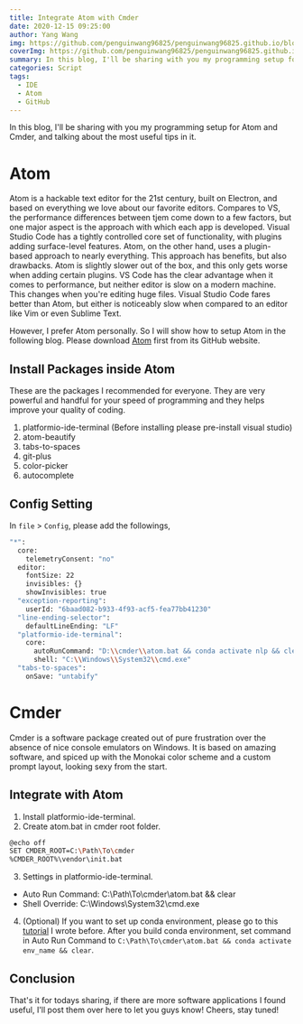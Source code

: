 ```yaml
---
title: Integrate Atom with Cmder
date: 2020-12-15 09:25:00
author: Yang Wang
img: https://github.com/penguinwang96825/penguinwang96825.github.io/blob/master/2020/12/15/2020-12-15-integrate-atom-with-cmder/vincentiu-solomon.jpg?raw=true
coverImg: https://github.com/penguinwang96825/penguinwang96825.github.io/blob/master/2020/12/15/2020-12-15-integrate-atom-with-cmder/atom.png?raw=true
summary: In this blog, I'll be sharing with you my programming setup for Atom and Cmder, and talking about the most useful tips in it.
categories: Script
tags:
  - IDE
  - Atom
  - GitHub
---
```


In this blog, I'll be sharing with you my programming setup for Atom and Cmder, and talking about the most useful tips in it.

# Atom

Atom is a hackable text editor for the 21st century, built on Electron, and based on everything we love about our favorite editors. Compares to VS, the performance differences between tjem come down to a few factors, but one major aspect is the approach with which each app is developed. Visual Studio Code has a tightly controlled core set of functionality, with plugins adding surface-level features. Atom, on the other hand, uses a plugin-based approach to nearly everything. This approach has benefits, but also drawbacks. Atom is slightly slower out of the box, and this only gets worse when adding certain plugins. VS Code has the clear advantage when it comes to performance, but neither editor is slow on a modern machine. This changes when you're editing huge files. Visual Studio Code fares better than Atom, but either is noticeably slow when compared to an editor like Vim or even Sublime Text.

However, I prefer Atom personally. So I will show how to setup Atom in the following blog. Please download [Atom](https://github.com/atom/atom/releases/tag/v1.50.0) first from its GitHub website.

## Install Packages inside Atom

These are the packages I recommended for everyone. They are very powerful and handful for your speed of programming and they helps improve your quality of coding.

1. platformio-ide-terminal (Before installing please pre-install visual studio)
2. atom-beautify
3. tabs-to-spaces
4. git-plus
5. color-picker
6. autocomplete

## Config Setting

In `file` > `Config`, please add the followings,

``` bash
"*":
  core:
    telemetryConsent: "no"
  editor:
    fontSize: 22
    invisibles: {}
    showInvisibles: true
  "exception-reporting":
    userId: "6baad082-b933-4f93-acf5-fea77bb41230"
  "line-ending-selector":
    defaultLineEnding: "LF"
  "platformio-ide-terminal":
    core:
      autoRunCommand: "D:\\cmder\\atom.bat && conda activate nlp && clear"
      shell: "C:\\Windows\\System32\\cmd.exe"
  "tabs-to-spaces":
    onSave: "untabify"
```

# Cmder

Cmder is a software package created out of pure frustration over the absence of nice console emulators on Windows. It is based on amazing software, and spiced up with the Monokai color scheme and a custom prompt layout, looking sexy from the start.

## Integrate with Atom

1. Install platformio-ide-terminal.
2. Create atom.bat in cmder root folder.

```bash
@echo off 
SET CMDER_ROOT=C:\Path\To\cmder
%CMDER_ROOT%\vendor\init.bat
```

3. Settings in platformio-ide-terminal.
 - Auto Run Command: C:\Path\To\cmder\atom.bat && clear
 - Shell Override: C:\Windows\System32\cmd.exe

4. (Optional) If you want to set up conda environment, please go to this [tutorial](https://github.com/penguinwang96825/Set-Up-Conda-Environment) I wrote before. After you build conda environment, set command in Auto Run Command to `C:\Path\To\cmder\atom.bat && conda activate env_name && clear`.

## Conclusion

That's it for todays sharing, if there are more software applications I found useful, I'll post them over here to let you guys know! Cheers, stay tuned!